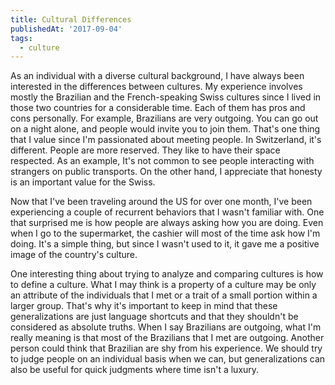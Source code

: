 ```yaml
---
title: Cultural Differences
publishedAt: '2017-09-04'
tags:
  - culture
---
```


As an individual with a diverse cultural background, I have always been interested in the differences between cultures. My experience involves mostly the Brazilian and the French-speaking Swiss cultures since I lived in those two countries for a considerable time. Each of them has pros and cons personally. For example, Brazilians are very outgoing. You can go out on a night alone, and people would invite you to join them. That's one thing that I value since I'm passionated about meeting people. In Switzerland, it's different. People are more reserved. They like to have their space respected. As an example, It's not common to see people interacting with strangers on public transports. On the other hand, I appreciate that honesty is an important value for the Swiss.

Now that I've been traveling around the US for over one month, I've been experiencing a couple of recurrent behaviors that I wasn't familiar with. One that surprised me is how people are always asking how you are doing. Even when I go to the supermarket, the cashier will most of the time ask how I'm doing. It's a simple thing, but since I wasn't used to it, it gave me a positive image of the country's culture.

One interesting thing about trying to analyze and comparing cultures is how to define a culture. What I may think is a property of a culture may be only an attribute of the individuals that I met or a trait of a small portion within a larger group. That's why it's important to keep in mind that these generalizations are just language shortcuts and that they shouldn't be considered as absolute truths. When I say Brazilians are outgoing, what I'm really meaning is that most of the Brazilians that I met are outgoing. Another person could think that Brazilian are shy from his experience. We should try to judge people on an individual basis when we can, but generalizations can also be useful for quick judgments where time isn't a luxury.



